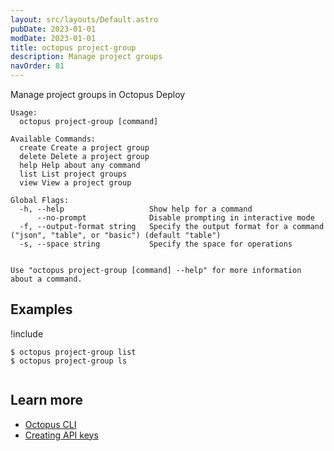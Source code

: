 ```yaml
---
layout: src/layouts/Default.astro
pubDate: 2023-01-01
modDate: 2023-01-01
title: octopus project-group
description: Manage project groups
navOrder: 81
---
```


Manage project groups in Octopus Deploy


```
Usage:
  octopus project-group [command]

Available Commands:
  create Create a project group
  delete Delete a project group
  help Help about any command
  list List project groups
  view View a project group

Global Flags:
  -h, --help                   Show help for a command
      --no-prompt              Disable prompting in interactive mode
  -f, --output-format string   Specify the output format for a command ("json", "table", or "basic") (default "table")
  -s, --space string           Specify the space for operations


Use "octopus project-group [command] --help" for more information about a command.
```

## Examples

!include <samples-instance>


```
$ octopus project-group list
$ octopus project-group ls


```

## Learn more

- [Octopus CLI](/docs/octopus-rest-api/cli)
- [Creating API keys](/docs/octopus-rest-api/how-to-create-an-api-key)